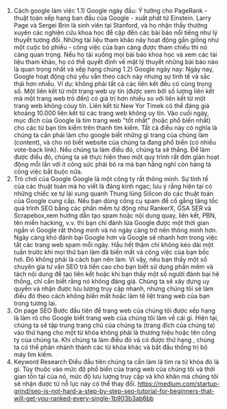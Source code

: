1) Cách google làm việc
1.1) Google ngày đầu:
Ý tưởng cho PageRank - thuật toán xếp hạng ban đầu của Google - xuất phát từ Einstein. Larry Page và Sergei Brin là sinh viên tại Stanford, và họ nhận thấy thường xuyên các nghiên cứu khoa học đề cập đến các bài báo nổi tiếng như lý thuyết tương đối. Những tài liệu tham khảo này hoạt động gần giống như một cuộc bỏ phiếu - công việc của bạn càng được tham chiếu thì nó càng quan trọng. Nếu họ tải xuống mọi bài báo khoa học và xem các tài liệu tham khảo, họ có thể quyết định về mặt lý thuyết những bài báo nào là quan trọng nhất và xếp hạng chúng
1.2) Google ngày nay:
Ngày nay, Google hoạt động chủ yếu vẫn theo cách này nhưng sự tinh tế và sắc thái hơn nhiều. Ví dụ: không phải tất cả các liên kết đều có cùng trọng số. Một liên kết từ một trang web uy tín (được xem bởi số lượng liên kết mà một trang web trỏ đến) có giá trị hơn nhiều so với liên kết từ một trang web không cóuy tín. Liên kết từ New Yor Timek có thể đáng giá khoảng 10.000 liên kết từ các trang web không uy tín.
Vào cuối ngày, mục đích của Google là tìm trang web "tốt nhất" (hoặc phổ biến nhất) cho các từ bạn tìm kiếm trên thanh tìm kiếm.
Tất cả điều này có nghĩa là chúng ta cần phải làm cho google biết những gì trang của chúng làm (content), và cho nó biết website của chúng ta đang phổ biến (có nhiều vote-back link). Nếu chúng ta làm điều đó, chúng ta sẽ thắng. Để làm được điều đó, chúng ta sẽ thực hiện theo một quy trình rất đơn giản hoạt động mỗi lần với ít công sức phải bỏ ra mà bạn hằng nghĩ còn hàng tá công việc bắt buộc nữa.
2) Trò chơi của Google
Google là một công ty rất thông minh. Sự tinh tế của các thuật toán mà họ viết là đáng kinh ngạc; lưu ý rằng hiện tại có những chiếc xe tự lái xung quanh Thung lũng Silicon do các thuật toán của Google cung cấp.
Nếu bạn dùng công cụ spam để cố gắng tăng tốc quá trình SEO bằng các phần mềm tự động như RankerX, GSA SER và Scrapebox,xem hướng dẫn tạo spam hoặc nội dung quay, liên kết, PBN, tên miền hacking, v.v. thì bạn chỉ đánh lừa Google được một thời gian ngắn vì Google rất thông minh và nó ngày càng trở nên thông minh hơn. Ngày càng khó đánh bại Google hơn và Google sẽ nhanh hơn trong việc tắt các trang web spam mỗi ngày. Hầu hết thậm chí không kéo dài một tuần trước khi mọi thứ bạn làm đã biến mất và công việc của bạn bốc hơi. Đó không phải là cách bạn nên làm.
Vì vậy, nếu bạn thấy một số chuyên gia tư vấn SEO trả tiền cao cho bạn biết sử dụng phần mềm và tách nội dung để tạo liên kết hoặc khi bạn thấy một số người đánh bại hệ thống, chỉ cần biết rằng nó không đáng giá. Chúng ta sẽ xây dựng uy quyền và nhận được lưu lượng truy cập nhanh, nhưng chúng tôi sẽ làm điều đó theo cách không biến mất hoặc làm tê liệt trang web của bạn trong tương lai.
3) On page SEO
Bước đầu tiên để trang web của chúng tôi được xếp hạng là làm rõ cho Google biết trang web của chúng tôi làm về cái gì.
Hiện tại, chúng ta sẽ tập trung trang chủ của chúng ta (trang đích của chúng ta) vào thứ hạng cho một từ khóa không phải là thương hiệu hoặc tên công ty của chúng ta. Khi chúng ta làm điều đó và có được thứ hạng , chúng ta có thể phân nhánh thành các từ khóa khác và bắt đầu thống trị bộ máy tìm kiếm.
4) Keyword Research
Điều đầu tiên chúng ta cần làm là tìm ra từ khóa đó là gì. Tùy thuộc vào mức độ phổ biến của trang web của chúng tôi và thời gian tồn tại của nó, mức độ lưu lượng truy cập và khó khăn mà chúng tôi sẽ nhận được từ nỗ lực này có thể thay đổi.
https://medium.com/startup-grind/seo-is-not-hard-a-step-by-step-seo-tutorial-for-beginners-that-will-get-you-ranked-every-single-1b903b3ab6bb